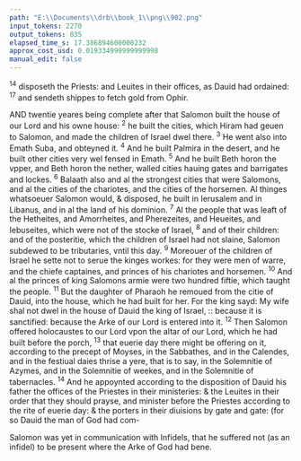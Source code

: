 ```yaml
---
path: "E:\\Documents\\drb\\book_1\\png\\902.png"
input_tokens: 2270
output_tokens: 835
elapsed_time_s: 17.386894600000232
approx_cost_usd: 0.019334999999999998
manual_edit: false
---
```

<sup>14</sup> disposeth the Priests: and Leuites in their offices, as Dauid had ordained: <sup>17</sup> and sendeth shippes to fetch gold from Ophir.

AND twentie yeares being complete after that Salomon built the house of our Lord and his owne house: <sup>2</sup> he built the cities, which Hiram had geuen to Salomon, and made the children of Israel dwel there. <sup>3</sup> He went also into Emath Suba, and obteyned it. <sup>4</sup> And he built Palmira in the desert, and he built other cities very wel fensed in Emath. <sup>5</sup> And he built Beth horon the vpper, and Beth horon the nether, walled cities hauing gates and barrigates and lockes. <sup>6</sup> Balaath also and al the strongest cities that were Salomons, and al the cities of the chariotes, and the cities of the horsemen. Al thinges whatsoeuer Salomon would, & disposed, he built in Ierusalem and in Libanus, and in al the land of his dominion. <sup>7</sup> Al the people that was leaft of the Hetheites, and Amorrheites, and Pherezeites, and Heueites, and Iebuseites, which were not of the stocke of Israel, <sup>8</sup> and of their children: and of the posteritie, which the children of Israel had not slaine, Salomon subdewed to be tributaries, vntil this day. <sup>9</sup> Moreouer of the children of Israel he sette not to serue the kinges workes: for they were men of warre, and the chiefe captaines, and princes of his chariotes and horsemen. <sup>10</sup> And al the princes of king Salomons armie were two hundred fiftie, which taught the people. <sup>11</sup> But the daughter of Pharaoh he remoued from the citie of Dauid, into the house, which he had built for her. For the king sayd: My wife shal not dwel in the house of Dauid the king of Israel, :: because it is sanctified: because the Arke of our Lord is entered into it. <sup>12</sup> Then Salomon offered holocaustes to our Lord vpon the altar of our Lord, which he had built before the porch, <sup>13</sup> that euerie day there might be offering on it, according to the precept of Moyses, in the Sabbathes, and in the Calendes, and in the festiual daies thrise a yere, that is to say, in the Solemnitie of Azymes, and in the Solemnitie of weekes, and in the Solemnitie of tabernacles. <sup>14</sup> And he appoynted according to the disposition of Dauid his father the offices of the Priestes in their ministeries: & the Leuites in their order that they should prayse, and minister before the Priestes according to the rite of euerie day: & the porters in their diuisions by gate and gate: (for so Dauid the man of God had com-

<aside>Salomon was yet in communication with Infidels, that he suffered not (as an infidel) to be present where the Arke of God had bene.</aside>

[^1]: 2. Par. 1.